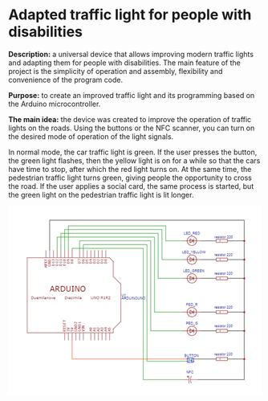 # Adapted traffic light for people with disabilities

**Description:** a universal device that allows improving modern traffic lights and adapting them for people with disabilities. The main feature of the project is the simplicity of operation and assembly, flexibility and convenience of the program code.

**Purpose:** to create an improved traffic light and its programming based on the Arduino microcontroller.

**The main idea:** the device was created to improve the operation of traffic lights on the roads. Using the buttons or the NFC scanner, you can turn on the desired mode of operation of the light signals.

In normal mode, the car traffic light is green. If the user presses the button, the green light flashes, then the yellow light is on for a while so that the cars have time to stop, after which the red light turns on. At the same time, the pedestrian traffic light turns green, giving people the opportunity to cross the road. If the user applies a social card, the same process is started, but the green light on the pedestrian traffic light is lit longer.


![alt text](https://raw.githubusercontent.com/0SouthBoss0/Adapted_traffic_light_for_people_with_disabilities/main/scheme.png)
